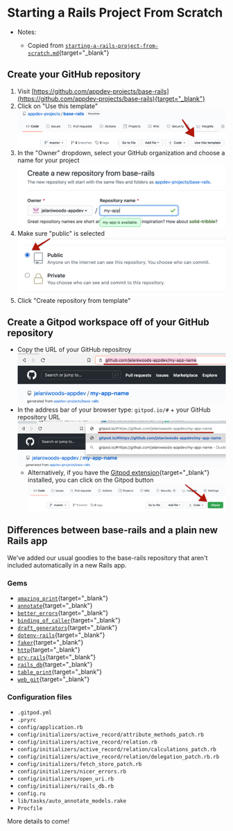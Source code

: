 # Starting a Rails Project From Scratch

- Notes:

  - Copied from [`starting-a-rails-project-from-scratch.md`](https://github.com/firstdraft/appdev-chapters/blob/benp-edits/starting-a-rails-project-from-scratch.md){target="_blank"}

## Create your GitHub repository
1. Visit [https://github.com/appdev-projects/base-rails](https://github.com/appdev-projects/base-rails){target="_blank"}
2. Click on "Use this template"
  ![](/assets/starting-a-rails-project-from-scratch/use-this-template.png)
3. In the "Owner" dropdown, select your GitHub organization and choose a name for your project
  ![](/assets/starting-a-rails-project-from-scratch/name-app.png)
4. Make sure "public" is selected
  ![](/assets/starting-a-rails-project-from-scratch/select-public.png)
5. Click "Create repository from template" 

## Create a Gitpod workspace off of your GitHub repository
- Copy the URL of your GitHub repositroy
  ![](/assets/starting-a-rails-project-from-scratch/copy-repo-url.png)
- In the address bar of your browser type: `gitpod.io/#` + your GitHub repository URL
  ![](/assets/starting-a-rails-project-from-scratch/create-new-gitpod-workspace.png)
  - Alternatively, if you have the [Gitpod extension](https://chrome.google.com/webstore/detail/gitpod-dev-environments-i/dodmmooeoklaejobgleioelladacbeki?hl=en){target="_blank"} installed, you can click on the Gitpod button
  ![](/assets/starting-a-rails-project-from-scratch/open-repo-in-gitpod.png)


## Differences between base-rails and a plain new Rails app

We've added our usual goodies to the base-rails repository that aren't included automatically in a new Rails app.

### Gems
- [`amazing_print`](https://github.com/amazing-print/amazing_print){target="_blank"}
- [`annotate`](https://github.com/ctran/annotate_models){target="_blank"}
- [`better_errors`](https://github.com/BetterErrors/better_errors){target="_blank"}
- [`binding_of_caller`](https://github.com/banister/binding_of_caller){target="_blank"}
- [`draft_generators`](https://github.com/firstdraft/draft_generators/){target="_blank"}
- [`dotenv-rails`](https://github.com/bkeepers/dotenv){target="_blank"}
- [`faker`](https://github.com/faker-ruby/faker){target="_blank"}
- [`http`](https://github.com/httprb/http){target="_blank"}
- [`pry-rails`](https://github.com/rweng/pry-rails){target="_blank"}
- [`rails_db`](https://github.com/igorkasyanchuk/rails_db){target="_blank"}
- [`table_print`](https://github.com/arches/table_print){target="_blank"}
- [`web_git`](https://github.com/firstdraft/web_git/){target="_blank"}

### Configuration files

- `.gitpod.yml`
- `.pryrc`
- `config/application.rb`
- `config/initializers/active_record/attribute_methods_patch.rb`
- `config/initializers/active_record/relation.rb`
- `config/initializers/active_record/relation/calculations_patch.rb`
- `config/initializers/active_record/relation/delegation_patch.rb.rb`
- `config/initializers/fetch_store_patch.rb`
- `config/initializers/nicer_errors.rb`
- `config/initializers/open_uri.rb`
- `config/initializers/rails_db.rb`
- `config.ru`
- `lib/tasks/auto_annotate_models.rake`
- `Procfile`

More details to come!
